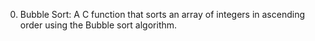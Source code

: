 0. Bubble Sort: A C function that sorts an array of integers in ascending order using the Bubble sort algorithm.
